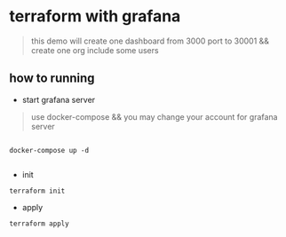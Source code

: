 # terraform with grafana

> this demo will create one dashboard from 3000 port to 30001 && create one org  include some users

## how to running

* start grafana server

> use docker-compose && you may change your account for grafana server

```code

docker-compose up -d


```

* init

```code
terraform init
```

* apply

```code
terraform apply

```